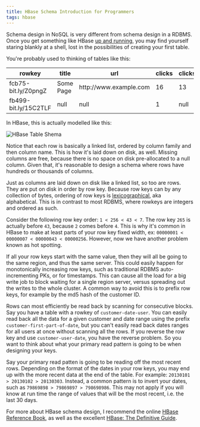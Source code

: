 ```yaml
---
title: HBase Schema Introduction for Programmers
tags: hbase
---
```


Schema design in NoSQL is very different from schema design in a RDBMS. Once you get something like HBase [up and running]( http://chase-seibert.github.io/blog/2013/02/01/getting-starting-with-hbase-and-pig.html), you may find yourself staring blankly at a shell, lost in the possibilities of creating your first table.

You're probably used to thinking of tables like this:

<table>
    <thead>
        <th>rowkey</th>
        <th>title</th>
        <th>url</th>
        <th>clicks</th>
        <th>clicks_twitter</th>
        <th>clicks_facebook</th>
    </thead>
    <tr>
        <td>fcb75-bit.ly/Z0pngZ</td>
        <td>Some Page</td>
        <td>http://www.example.com</td>
        <td>16</td>
        <td>13</td>
        <td>3</td>
    </tr>
    <tr>
        <td>fb499-bit.ly/15C2TLF</td>
        <td>null</td>
        <td>null</td>
        <td>1</td>
        <td>null</td>
        <td>null</td>
    </tr>
</table>

In HBase, this is actually modelled like this:

![HBase Table Shema](/blog/images/hbase_tables.png)

Notice that each row is basically a linked list, ordered by column family and then column name. This is how it's laid down on disk, as well. Missing columns are free, because there is no space on disk pre-allocated to a null column. Given that, it's reasonable to design a schema where rows have hundreds or thousands of columns.

Just as columns are laid down on disk like a linked list, so too are rows. They are put on disk in order by row key. Because row keys can by any collection of bytes, ordering of row keys is [lexicographical](http://en.wikipedia.org/wiki/Lexicographical_order), aka alphabetical. This is in contrast to most RDBMS, where rowkeys are integers and ordered as such.

Consider the following row key order: `1 < 256 < 43 < 7`. The row key `265` is actually before `43`, because `2` comes before `4`. This is why it's common in HBase to make at least parts of your row key fixed width, ex: `00000001 < 00000007 < 00000043 < 00000256`. However, now we have another problem known as hot spotting.

If all your row keys start with the same value, then they will all be going to the same region, and thus the same server. This could easily happen for monotonically increasing row keys, such as traditional RDBMS auto-incrementing PKs, or for timestamps. This can cause all the load for a big write job to block waiting for a single region server, versus spreading out the writes to the whole cluster. A common way to avoid this is to prefix row keys, for example by the md5 hash of the customer ID.

Rows can most efficiently be read back by scanning for consecutive blocks. Say you have a table with a rowkey of `customer-date-user`. You can easily read back all the data for a given customer and date range using the prefix `customer-first-part-of-date`, but you can't easily read back dates ranges for all users at once without scanning all the rows. If you reverse the row key and use `customer-user-date`, you have the reverse problem. So you want to think about what your primary read pattern is going to be when designing your keys. 

Say your primary read patten is going to be reading off the most recent rows. Depending on the format of the dates in your row keys, you may end up with the more recent data at the end of the table. For example: `20130101 > 20130102 > 20130303`. Instead, a common pattern is to invert your dates, such as `79869898 > 79869897 > 798698986`. This may not apply if you will know at run time the range of values that will be the most recent, i.e. the last 30 days.

For more about HBase schema design, I recommend the online [HBase Reference Book](http://hbase.apache.org/book.html), as well as the excellent [HBase: The Definitive Guide](http://www.amazon.com/HBase-Definitive-Guide-Lars-George/dp/1449396100).
